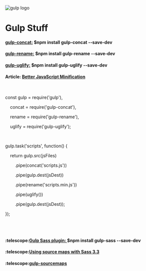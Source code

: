 <img src="https://github.com/gulpjs/artwork/blob/master/gulp.png?raw=true" alt="gulp logo">
<h1>Gulp Stuff</h1>

<h4><a href="https://github.com/contra/gulp-concat">gulp-concat:</a> $npm install gulp-concat --save-dev</h4>
<h4><a href="https://github.com/hparra/gulp-rename">gulp-rename:</a> $npm install gulp-rename --save-dev</h4>
<h4><a href="https://github.com/terinjokes/gulp-uglify">gulp-uglify:</a> $npm install gulp-uglify --save-dev</h4>
<h4>Article: <a href="https://alistapart.com/article/better-javascript-minification">Better JavaScript Minification</a></h4>
<br>
<p>const gulp = require('gulp'),</p>
<p>&nbsp;&nbsp;&nbsp;&nbsp;concat = require('gulp-concat'),</p>
<p>&nbsp;&nbsp;&nbsp;&nbsp;rename = require('gulp-rename'),</p>
<p>&nbsp;&nbsp;&nbsp;&nbsp;uglify = require('gulp-uglify');</p>
<br>
<p>gulp.task('scripts', function() {  </p>
<p>&nbsp;&nbsp;&nbsp;&nbsp;return gulp.src(jsFiles)</p>
<p>&nbsp;&nbsp;&nbsp;&nbsp;&nbsp;&nbsp;&nbsp;&nbsp;.pipe(concat('scripts.js'))</p>
<p>&nbsp;&nbsp;&nbsp;&nbsp;&nbsp;&nbsp;&nbsp;&nbsp;.pipe(gulp.dest(jsDest))</p>
<p>&nbsp;&nbsp;&nbsp;&nbsp;&nbsp;&nbsp;&nbsp;&nbsp;.pipe(rename('scripts.min.js'))</p>
<p>&nbsp;&nbsp;&nbsp;&nbsp;&nbsp;&nbsp;&nbsp;&nbsp;.pipe(uglify())</p>
<p>&nbsp;&nbsp;&nbsp;&nbsp;&nbsp;&nbsp;&nbsp;&nbsp;.pipe(gulp.dest(jsDest));</p>
<p>});</p>
<br><br>

<h4>:telescope:<a href="https://github.com/dlmanning/gulp-sass">Gulp Sass plugin: </a>$npm install gulp-sass --save-dev</h4>
<h4>:telescope:<a href="http://thesassway.com/intermediate/using-source-maps-with-sass">Using source maps with Sass 3.3</a></h4>
<h4>:telescope:<a href="https://github.com/floridoo/gulp-sourcemaps">gulp-sourcemaps</a></h4>



